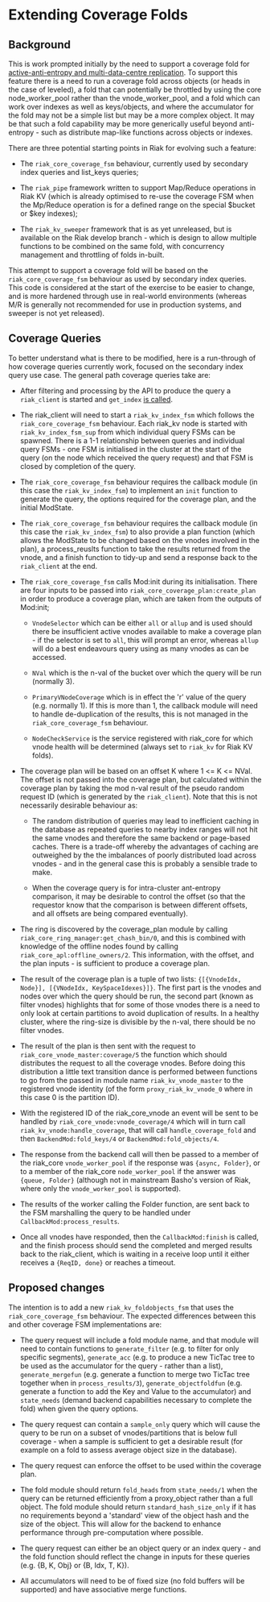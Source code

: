 # Extending Coverage Folds

## Background

This is work prompted initially by the need to support a coverage fold for [active-anti-entropy and multi-data-centre replication](https://github.com/martinsumner/leveled/blob/master/docs/ANTI_ENTROPY.md).  To support this feature there is a need to run a coverage fold across objects (or heads in the case of leveled), a fold that can potentially be throttled by using the core node_worker_pool rather than the vnode_worker_pool, and a fold which can work over indexes as well as keys/objects, and where the accumulator for the fold may not be a simple list but may be a more complex object.  It may be that such a fold capability may be more generically useful beyond anti-entropy - such as distribute map-like functions across objects or indexes.

There are three potential starting points in Riak for evolving such a feature:

- The `riak_core_coverage_fsm` behaviour, currently used by secondary index queries and list_keys queries;

- The `riak_pipe` framework written to support Map/Reduce operations in Riak KV (which is already optimised to re-use the coverage FSM when the Mp/Reduce operation is for a defined range on the special $bucket or $key indexes);

- The `riak_kv_sweeper` framework that is as yet unreleased, but is available on the Riak develop branch - which is design to allow multiple functions to be combined on the same fold, with concurrency management and throttling of folds in-built.

This attempt to support a coverage fold will be based on the `riak_core_coverage_fsm` behaviour as used by secondary index queries.  This code is considered at the start of the exercise to be easier to change, and is more hardened through use in real-world environments (whereas M/R is generally not recommended for use in production systems, and sweeper is not yet released).

## Coverage Queries

To better understand what is there to be modified, here is a run-through of how coverage queries currently work, focused on the secondary index query use case. The general path coverage queries take are:

- After filtering and processing by the API to produce the query a `riak_client` is started and `get_index` [is called](https://github.com/martinsumner/riak_kv/blob/mas-217-baseline/src/riak_client.erl#L705-L730).

- The riak_client will need to start a `riak_kv_index_fsm` which follows the `riak_core_coverage_fsm` behaviour.  Each riak_kv node is started with `riak_kv_index_fsm_sup` from which individual query FSMs can be spawned.  There is a 1-1 relationship between queries and individual query FSMs - one FSM is initialised in the cluster at the start of the query (on the node which received the query request) and that FSM is closed by completion of the query.

- The `riak_core_coverage_fsm` behaviour requires the callback module (in this case the `riak_kv_index_fsm`) to implement an `init` function to generate the query, the options required for the coverage plan, and the initial ModState.  

- The `riak_core_coverage_fsm` behaviour requires the callback module (in this case the `riak_kv_index_fsm`) to also provide a plan function (which allows the ModState to be changed based on the vnodes involved in the plan), a process_reuslts function to take the results returned from the vnode, and a finish function to tidy-up and send a response back to the `riak_client` at the end.

- The `riak_core_coverage_fsm` calls Mod:init during its initialisation.  There are four inputs to be passed into `riak_core_coverage_plan:create_plan` in order to produce a coverage plan, which are taken from the outputs of Mod:init;

    - `VnodeSelector` which can be either `all` or `allup` and is used should there be insufficient active vnodes available to make a coverage plan - if the selector is set to `all`, this will prompt an error, whereas `allup` will do a best endeavours query using as many vnodes as can be accessed.

    - `NVal` which is the n-val of the bucket over which the query will be run (normally 3).

    - `PrimaryVNodeCoverage` which is in effect the 'r' value of the query (e.g. normally 1).  If this is more than 1, the callback module will need to handle de-duplication of the results, this is not managed in the `riak_core_coverage_fsm` behaviour.

    - `NodeCheckService` is the service registered with riak_core for which vnode health will be determined (always set to `riak_kv` for Riak KV folds).

- The coverage plan will be based on an offset K where 1 <= K <= NVal.  The offset is not passed into the coverage plan, but calculated within the coverage plan by taking the mod n-val result of the pseudo random request ID (which is generated by the `riak_client`).  Note that this is not necessarily desirable behaviour as:

    - The random distribution of queries may lead to inefficient caching in the database as repeated queries to nearby index ranges will not hit the same vnodes and therefore the same backend or page-based caches.  There is a trade-off whereby the advantages of caching are outweighed by the the imbalances of poorly distributed load across vnodes - and in the general case this is probably a sensible trade to make.

    - When the coverage query is for intra-cluster ant-entropy comparison, it may be desirable to control the offset (so that the requestor know that the comparison is between different offsets, and all offsets are being compared eventually).

- The ring is discovered by the coverage_plan module by calling `riak_core_ring_manager:get_chash_bin/0`, and this is combined with knowledge of the offline nodes found by calling `riak_core_apl:offline_owners/2`.  This information, with the offset, and the plan inputs - is sufficient to produce a coverage plan.

- The result of the coverage plan is a tuple of two lists: ``{[{VnodeIdx, Node}], [{VNodeIdx, KeySpaceIdexes}]}``.  The first part is the vnodes and nodes over which the query should be run, the second part (known as filter vnodes) highlights that for some of those vnodes there is a need to only look at certain partitions to avoid duplication of results.  In a healthy cluster, where the ring-size is divisible by the n-val, there should be no filter vnodes.

- The result of the plan is then sent with the request to `riak_core_vnode_master:coverage/5` the function which should distributes the request to all the coverage vnodes.  Before doing this distribution a little text transition dance is performed between functions to go from the passed in module name `riak_kv_vnode_master` to the registered vnode identity (of the form `proxy_riak_kv_vnode_0` where in this case 0 is the partition ID).

- With the registered ID of the riak_core_vnode an event will be sent to be handled by `riak_core_vnode:vnode_coverage/4` which will in turn call `riak_kv_vnode:handle_coverage`, that will call `handle_coverage_fold` and then `BackendMod:fold_keys/4` or `BackendMod:fold_objects/4`.

- The response from the backend call will then be passed to a member of the riak_core `vnode_worker_pool` if the response was `{async, Folder}`, or to a member of the riak_core `node_worker_pool` if the answer was `{queue, Folder}` (although not in mainstream Basho's version of Riak, where only the `vnode_worker_pool` is supported).

- The results of the worker calling the Folder function, are sent back to the FSM marshalling the query to be handled under `CallbackMod:process_results`.

- Once all vnodes have responded, then the `CallbackMod:finish` is called, and the finish process should send the completed and merged results back to the riak_client, which is waiting in a receive loop until it either receives a `{ReqID, done}` or reaches a timeout.

## Proposed changes

The intention is to add a new `riak_kv_foldobjects_fsm` that uses the `riak_core_coverage_fsm` behaviour.  The expected differences between this and other coverage FSM implementations are:

- The query request will include a fold module name, and that module will need to contain functions to `generate_filter` (e.g. to filter for only specific segments), `generate_acc` (e.g. to produce a new TicTac tree to be used as the accumulator for the query - rather than a list),  `generate_mergefun` (e.g. generate a function to merge two TicTac tree together when in `process_results/3`), `generate_objectfoldfun` (e.g. generate a function to add the Key and Value to the accumulator) and `state_needs` (demand backend capabilities necessary to complete the fold) when given the query options.  

- The query request can contain a `sample_only` query which will cause the query to be run on a subset of vnodes/partitions that is below full coverage - when a sample is sufficient to get a desirable result (for example on a fold to assess average object size in the database).

- The query request can enforce the offset to be used within the coverage plan.

- The fold module should return `fold_heads` from `state_needs/1` when the query can be returned efficiently from a proxy_object rather than a full object.  The fold module should return `standard_hash_size_only` if it has no requirements beyond a 'standard' view of the object hash and the size of the object.  This will allow for the backend to enhance performance through pre-computation where possible.

- The query request can either be an object query or an index query - and the fold function should reflect the change in inputs for these queries (e.g. {B, K, Obj} or {B, Idx, T, K}).

- All accumulators will need to be of fixed size (no fold buffers will be supported) and have associative merge functions.
